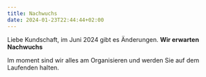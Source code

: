 ```yaml
---
title: Nachwuchs
date: 2024-01-23T22:44:44+02:00
---
```


Liebe Kundschaft, im Juni 2024 gibt es Änderungen.
**Wir erwarten Nachwuchs**

Im moment sind wir alles am Organisieren und werden Sie auf
dem Laufenden halten.


